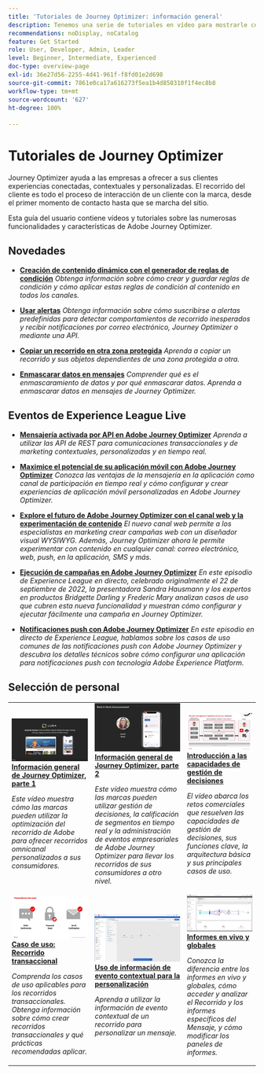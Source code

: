 ```yaml
---
title: 'Tutoriales de Journey Optimizer: información general'
description: Tenemos una serie de tutoriales en vídeo para mostrarle cómo aprovechar las ventajas de Journey Optimizer.
recommendations: noDisplay, noCatalog
feature: Get Started
role: User, Developer, Admin, Leader
level: Beginner, Intermediate, Experienced
doc-type: overview-page
exl-id: 36e27d56-2255-4d41-961f-f8fd01e2d698
source-git-commit: 7861e0ca17a616273f5ea1b4d850310f1f4ec8b8
workflow-type: tm+mt
source-wordcount: '627'
ht-degree: 100%

---
```



# Tutoriales de Journey Optimizer

Journey Optimizer ayuda a las empresas a ofrecer a sus clientes experiencias conectadas, contextuales y personalizadas. El recorrido del cliente es todo el proceso de interacción de un cliente con la marca, desde el primer momento de contacto hasta que se marcha del sitio.

Esta guía del usuario contiene vídeos y tutoriales sobre las numerosas funcionalidades y características de Adobe Journey Optimizer.

<div id="whats-new-section">

## Novedades

* **[Creación de contenido dinámico con el generador de reglas de condición](/help/personalize-content/create-dynamic-content.md)**
  *Obtenga información sobre cómo crear y guardar reglas de condición y cómo aplicar estas reglas de condición al contenido en todos los canales.*

* **[Usar alertas](/help/administration/alerts.md)**
  *Obtenga información sobre cómo suscribirse a alertas predefinidas para detectar comportamientos de recorrido inesperados y recibir notificaciones por correo electrónico, Journey Optimizer o mediante una API.*

* **[Copiar un recorrido en otra zona protegida](/help/create-journeys/copy-a-journey.md)**
  *Aprenda a copiar un recorrido y sus objetos dependientes de una zona protegida a otra.*

* **[Enmascarar datos en mensajes](/help/privacy/mask-data-in-messages.md)**
  *Comprender qué es el enmascaramiento de datos y por qué enmascarar datos. Aprenda a enmascarar datos en mensajes de Journey Optimizer.*

</div>


<div id="recs-overview-body-1"></div>
<div id="recs-overview-body-2"></div>
<div id="recs-overview-body-3"></div>
<div id="recs-overview-body-4"></div>
<div id="recs-overview-body-5"></div>
<div id="recs-overview-body-6"></div>

<div id="events-section">

## Eventos de Experience League Live

* **[Mensajería activada por API en Adobe Journey Optimizer](https://experienceleague.adobe.com/docs/events/experience-league-live-recordings/episodes/exl-live-episode-8-23-23.html?lang=es)**
  *Aprenda a utilizar las API de REST para comunicaciones transaccionales y de marketing contextuales, personalizadas y en tiempo real.*

* **[Maximice el potencial de su aplicación móvil con Adobe Journey Optimizer](https://experienceleague.adobe.com/docs/events/experience-league-live-recordings/episodes/exl-live-episode-5-24-23.html?lang=es)**
  *Conozca las ventajas de la mensajería en la aplicación como canal de participación en tiempo real y cómo configurar y crear experiencias de aplicación móvil personalizadas en Adobe Journey Optimizer.*

* **[Explore el futuro de Adobe Journey Optimizer con el canal web y la experimentación de contenido](https://experienceleague.adobe.com/docs/events/experience-league-live-recordings/episodes/exl-live-episode-6-14-23.html?lang=es)**
  *El nuevo canal web permite a los especialistas en marketing crear campañas web con un diseñador visual WYSIWYG. Además, Journey Optimizer ahora le permite experimentar con contenido en cualquier canal: correo electrónico, web, push, en la aplicación, SMS y más.*

* **[Ejecución de campañas en Adobe Journey Optimizer](https://experienceleague.adobe.com/docs/experience-league-live-events/events/episodes/exl-live-episode-09-22-22.html?lang=es)**
  *En este episodio de Experience League en directo, celebrado originalmente el 22 de septiembre de 2022, la presentadora Sandra Hausmann y los expertos en productos Bridgette Darling y Frederic Mary analizan casos de uso que cubren esta nueva funcionalidad y muestran cómo configurar y ejecutar fácilmente una campaña en Journey Optimizer.*

* **[Notificaciones push con Adobe Journey Optimizer](https://experienceleague.adobe.com/docs/experience-league-live-events/events/episodes/exl-live-episode-05-12-22.html?lang=es)**
  *En este episodio en directo de Experience League, hablamos sobre los casos de uso comunes de las notificaciones push con Adobe Journey Optimizer y descubra los detalles técnicos sobre cómo configurar una aplicación para notificaciones push con tecnología Adobe Experience Platform.*

</div>

<div id="staff-picks-section">

## Selección de personal

<table>
<tr>
  <td>
    <a href="./introduction/journey-optimizer-overview-part-1.md">
      <img alt="Información general de Journey Optimizer, parte 1: Entregar recorridos omnicanal (vídeo)" src="./assets/334174.jpg"/>
    </a>
    <div>
      <a href="./introduction/journey-optimizer-overview-part-1.md">
    <strong>Información general de Journey Optimizer, parte 1 </strong>
    </a>
    </div>
    <p>
    <em>Este vídeo muestra cómo las marcas pueden utilizar la optimización del recorrido de Adobe para ofrecer recorridos omnicanal personalizados a sus consumidores.</em>
    <p>
  </td>
    <td>
    <a href="./introduction/journey-optimizer-overview-part-2.md">
      <img alt="Información general de Journey Optimizer, parte 2: Entregar recorridos omnicanal (vídeo)" src="./assets/334175.jpg"/>
    </a>
    <div>
      <a href="./introduction/journey-optimizer-overview-part-2.md">
    <strong>Información general de Journey Optimizer, parte 2 </strong>
    </a>
    </div>
    <p>
    <em>Este vídeo muestra cómo las marcas pueden utilizar gestión de decisiones, la calificación de segmentos en tiempo real y la administración de eventos empresariales de Adobe Journey Optimizer para llevar los recorridos de sus consumidores a otro nivel.</em>
    <p>
  </td>
  </td>
    <td>
    <a href="./decision-management/create-decisions.md">
      <img alt="Introducción a las capacidades de gestión de decisiones" src="./assets/326961.jpg"/>
    </a>
    <div>
      <a href="./decision-management/create-decisions.md">
    <strong>Introducción a las capacidades de gestión de decisiones </strong>
    </a>
    </div>
    <p>
    <em>El vídeo abarca los retos comerciales que resuelven las capacidades de gestión de decisiones, sus funciones clave, la arquitectura básica y sus principales casos de uso.

</em>
    <p>
  </td>
</tr>
<tr>
  <td>
    <a href="./create-journeys/use-case-transactional-journey.md">
      <img alt="Caso de uso: Recorrido transaccional " src="./assets/334202.jpeg"/>
    </a>
    <div>
      <a href="./create-journeys/use-case-transactional-journey.md">
    <strong>Caso de uso: Recorrido transaccional </strong>
    </a>
    </div>
    <p>
    <em>Comprenda los casos de uso aplicables para los recorridos transaccionales. Obtenga información sobre cómo crear recorridos transaccionales y qué prácticas recomendadas aplicar.</em>
    <p>
  </td>
    <td>
    <a href="./personalize-content/use-contextual-event-information-for-personalization.md">
      <img alt="Uso de información de evento contextual para la personalización" src="./assets/334165.jpg"/>
    </a>
    <div>
      <a href="./personalize-content/use-contextual-event-information-for-personalization.md">
    <strong>Uso de información de evento contextual para la personalización </strong>
    </a>
    </div>
    <p>
    <em>Aprenda a utilizar la información de evento contextual de un recorrido para personalizar un mensaje.</em>
    <p>
  </td>
  </td>
    <td>
    <a href="./report-and-monitor/live-and-global-reports.md">
      <img alt="Informes en vivo y globales" src="./assets/334108.jpg"/>
    </a>
    <div>
      <a href="./report-and-monitor/live-and-global-reports.md">
    <strong>Informes en vivo y globales </strong>
    </a>
    </div>
    <p>
    <em>Conozca la diferencia entre los informes en vivo y globales, cómo acceder y analizar el Recorrido y los informes específicos del Mensaje, y cómo modificar los paneles de informes.

</em>
    <p>
  </td>
</tr>
</table>
</div>
